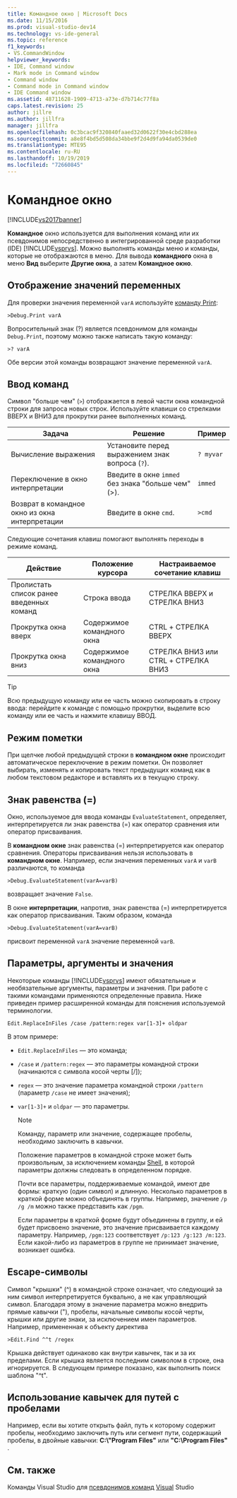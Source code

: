 ```yaml
---
title: Командное окно | Microsoft Docs
ms.date: 11/15/2016
ms.prod: visual-studio-dev14
ms.technology: vs-ide-general
ms.topic: reference
f1_keywords:
- VS.CommandWindow
helpviewer_keywords:
- IDE, Command window
- Mark mode in Command window
- Command window
- Command mode in Command window
- IDE Command window
ms.assetid: 48711628-1909-4713-a73e-d7b714c77f8a
caps.latest.revision: 25
author: jillre
ms.author: jillfra
manager: jillfra
ms.openlocfilehash: 0c3bcac9f320840faaed32d0622f30e4cbd288ea
ms.sourcegitcommit: a8e8f4bd5d508da34bbe9f2d4d9fa94da0539de0
ms.translationtype: MTE95
ms.contentlocale: ru-RU
ms.lasthandoff: 10/19/2019
ms.locfileid: "72660845"
---
```

# <a name="command-window"></a>Командное окно
[!INCLUDE[vs2017banner](../../includes/vs2017banner.md)]

**Командное** окно используется для выполнения команд или их псевдонимов непосредственно в интегрированной среде разработки (IDE) [!INCLUDE[vsprvs](../../includes/vsprvs-md.md)]. Можно выполнять команды меню и команды, которые не отображаются в меню. Для вывода **командного** окна в меню **Вид** выберите **Другие окна**, а затем **Командное окно**.

## <a name="displaying-the-values-of-variables"></a>Отображение значений переменных
 Для проверки значения переменной `varA` используйте [команду Print](../../ide/reference/print-command.md):

```
>Debug.Print varA
```

 Вопросительный знак (?) является псевдонимом для команды `Debug.Print`, поэтому можно также написать такую команду:

```
>? varA
```

 Обе версии этой команды возвращают значение переменной `varA`.

## <a name="entering-commands"></a>Ввод команд
 Символ "больше чем" (`>`) отображается в левой части окна командной строки для запроса новых строк. Используйте клавиши со стрелками ВВЕРХ и ВНИЗ для прокрутки ранее выполненных команд.

|Задача|Решение|Пример|
|----------|--------------|-------------|
|Вычисление выражения|Установите перед выражением знак вопроса (`?`).|`? myvar`|
|Переключение в окно интерпретации|Введите в окне `immed` без знака "больше чем" (>).|`immed`|
|Возврат в командное окно из окна интерпретации|Введите в окне `cmd`.|`>cmd`|

 Следующие сочетания клавиш помогают выполнять переходы в режиме команд.

|Действие|Положение курсора|Настраиваемое сочетание клавиш|
|------------|---------------------|----------------|
|Пролистать список ранее введенных команд|Строка ввода|СТРЕЛКА ВВЕРХ и СТРЕЛКА ВНИЗ|
|Прокрутка окна вверх|Содержимое командного окна|CTRL + СТРЕЛКА ВВЕРХ|
|Прокрутка окна вниз|Содержимое командного окна|СТРЕЛКА ВНИЗ или CTRL + СТРЕЛКА ВНИЗ|

> [!TIP]
> Всю предыдущую команду или ее часть можно скопировать в строку ввода: перейдите к команде с помощью прокрутки, выделите всю команду или ее часть и нажмите клавишу ВВОД.

## <a name="mark-mode"></a>Режим пометки
 При щелчке любой предыдущей строки в **командном окне** происходит автоматическое переключение в режим пометки. Он позволяет выбирать, изменять и копировать текст предыдущих команд как в любом текстовом редакторе и вставлять их в текущую строку.

## <a name="the-equals--sign"></a>Знак равенства (=)
 Окно, используемое для ввода команды `EvaluateStatement`, определяет, интерпретируется ли знак равенства (=) как оператор сравнения или оператор присваивания.

 В **командном окне** знак равенства (=) интерпретируется как оператор сравнения. Операторы присваивания нельзя использовать в **командном окне**. Например, если значения переменных `varA` и `varB` различаются, то команда

```
>Debug.EvaluateStatement(varA=varB)
```

 возвращает значение `False`.

 В окне **интерпретации**, напротив, знак равенства (=) интерпретируется как оператор присваивания. Таким образом, команда

```
>Debug.EvaluateStatement(varA=varB)
```

 присвоит переменной `varA` значение переменной `varB`.

## <a name="parameters-switches-and-values"></a>Параметры, аргументы и значения
 Некоторые команды [!INCLUDE[vsprvs](../../includes/vsprvs-md.md)] имеют обязательные и необязательные аргументы, параметры и значения. При работе с такими командами применяются определенные правила. Ниже приведен пример расширенной команды для пояснения используемой терминологии.

```
Edit.ReplaceInFiles /case /pattern:regex var[1-3]+ oldpar
```

 В этом примере:

- `Edit.ReplaceInFiles` — это команда;

- `/case` и `/pattern:regex` — это параметры командной строки (начинаются с символа косой черты [/]);

- `regex` — это значение параметра командной строки `/pattern` (параметр `/case` не имеет значения);

- `var[1-3]+` и `oldpar` — это параметры.

  > [!NOTE]
  > Команду, параметр или значение, содержащее пробелы, необходимо заключить в кавычки.

  Положение параметров в командной строке может быть произвольным, за исключением команды [Shell](../../ide/reference/shell-command.md), в которой параметры должны следовать в определенном порядке.

  Почти все параметры, поддерживаемые командой, имеют две формы: краткую (один символ) и длинную. Несколько параметров в краткой форме можно объединять в группы. Например, значение `/p /g /m` можно также представить как `/pgm`.

  Если параметры в краткой форме будут объединены в группу, и ей будет присвоено значение, это значение присваивается каждому параметру. Например, `/pgm:123` соответствует `/p:123 /g:123 /m:123`. Если какой-либо из параметров в группе не принимает значение, возникает ошибка.

## <a name="escape-characters"></a>Escape-символы
 Символ "крышки" (^) в командной строке означает, что следующий за ним символ интерпретируется буквально, а не как управляющий символ. Благодаря этому в значение параметра можно внедрить прямые кавычки ("), пробелы, начальные символы косой черты, крышки или другие знаки, за исключением имен параметров. Например, примененная к объекту директива

```
>Edit.Find ^^t /regex
```

 Крышка действует одинаково как внутри кавычек, так и за их пределами. Если крышка является последним символом в строке, она игнорируется. В следующем примере показано, как выполнить поиск шаблона "^t".

## <a name="use-quotes-for-path-names-with-spaces"></a>Использование кавычек для путей с пробелами
 Например, если вы хотите открыть файл, путь к которому содержит пробелы, необходимо заключить путь или сегмент пути, содержащий пробелы, в двойные кавычки: **C:\\"Program Files"** или **"C:\Program Files"** .

## <a name="see-also"></a>См. также
 Команды Visual Studio для [псевдонимов команд](../../ide/reference/visual-studio-command-aliases.md) [Visual](../../ide/reference/visual-studio-commands.md) Studio
